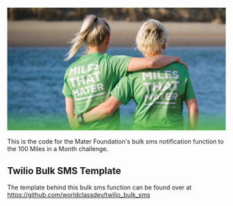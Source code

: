 ![Mater Foundation 100 Miles in a Month Banner](static/100-web-banner.jpg)

This is the code for the Mater Foundation's bulk sms notification function to the 100 Miles in a Month challenge.

## Twilio Bulk SMS Template
The template behind this bulk sms function can be found over at https://github.com/worldclassdev/twilio_bulk_sms